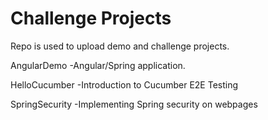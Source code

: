 # Challenge Projects

Repo is used to upload demo and challenge projects.

AngularDemo
-Angular/Spring application. 

HelloCucumber
-Introduction to Cucumber E2E Testing

SpringSecurity
-Implementing Spring security on webpages
